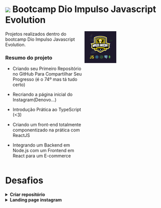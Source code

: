 #  <img width='25' src="https://cdn.jsdelivr.net/gh/devicons/devicon/icons/javascript/javascript-original.svg" /> Bootcamp Dio Impulso Javascript Evolution


<div style="display: grid; grid-template-columns: 1fr 1fr;">
<div>
<span>Projetos realizados dentro do bootcamp Dio Impulso Javascript Evolution.</span>

### Resumo do projeto

- Criando seu Primeiro Repositório no GitHub Para Compartilhar Seu Progresso (é o 74º mas tá tudo certo)

- Recriando a página inicial do Instagram(Denovo...)


- Introdução Prática ao TypeScript (<3)


- Criando um front-end totalmente componentizado na prática com ReactJS


- Integrando um Backend em Node.js com um Frontend em React para um E-commerce
</div>
<div>
<img width='40%' src='./public/img/logo-bootcamp.png'>
</div>
</div>



# Desafios




<details>
  <summary><b>Criar repositório</b></summary>
  <p>Esse repositório foi o primeiro desafio de projeto estipulado pelo bootcamp a fins de trazer familiaridade com o  gerenciamento de versões do github.</p>
</details>
<details>
  <summary><b>Landing page instagram</b></summary>
  <p>Landing page desenvolvida a fins de prática de flexbox</p>
  <img widht='100%' src='https://raw.githubusercontent.com/rafaellacintra/dio-bootcamp-javascript-evolution/main/landingpage-instagram/img/screen-landingpage-instagram.jpg'/>
</details>
